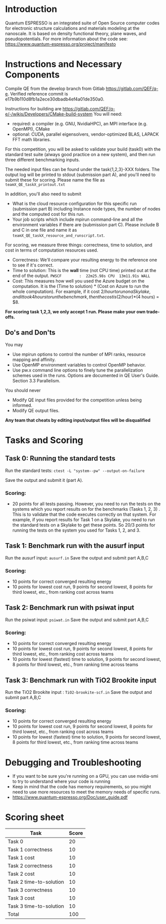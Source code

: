 # Introduction
Quantum ESPRESSO is an integrated suite of Open Source computer codes for electronic structure calculations and materials modeling at the nanoscale. It is based on density functional theory, plane waves, and pseudopotentials.
For more information about the code see: https://www.quantum-espresso.org/project/manifesto

# Instructions and Necessary Components
Compile QE from the develop branch from Gitlab https://gitlab.com/QEF/q-e.
Verified reference commit is e17b9b110d8fb1a2ece30dbadb4ef4a01de350a0.

Instructions for building are https://gitlab.com/QEF/q-e/-/wikis/Developers/CMake-build-system
You will need:
- required: a compiler (e.g. GNU, NvidiaHPC), an MPI interface (e.g. OpenMPI), CMake
- optional: CUDA, parallel eigensolvers, vendor-optimized BLAS, LAPACK FFT math libraries.

For this competition, you will be asked to validate your build (task0) with the standard test suite (always good practice on a new system), and then run three different benchmarking inputs.

The needed input files can be found under the task{1,2,3}-XXX folders.
The output log will be printed to stdout (submission part A), and you'll need to submit these for scoring.
Please name the file as `teamX_QE_taskX_printout.txt`

In addition, you'll also need to submit
- What is the cloud resource configuration for this specific run (submission part B) including Instance node types, the number of nodes and the computed cost for this run.
- Your job scripts which include mpirun command-line and all the environment variables if there are (submission part C).
Please include B and C in one file and name it as `teamX_QE_taskX_resource_and_runscript.txt`.

For scoring, we measure three things: correctness, time to solution, and cost in terms of computation resources used. 
- Correctness: We'll compare your resulting energy to the reference one to see if it's correct.
- Time to solution: This is the **wall** time (not CPU time) printed out at the end of the output. `PWSCF        :  22m25.98s CPU  13m11.91s WALL`
- Cost: This measures how well you used the Azure budget on the computation. It is the (Time to solution) * (Cost on Azure to run the whole computation). For example, if it cost $2/hour to run on a Skylake, and it took 4 hours to run the benchmark, then the cost is ($2/hour)*(4 hours) = $8. 

**For scoring task 1,2,3, we only accept 1 run. Please make your own trade-offs.**

## Do's and Don'ts
You may
- Use mpirun options to control the number of MPI ranks, resource mapping and affinity.
- Use OpenMP environment variables to control OpenMP behavior.
- Use pw.x command line options to finely tune the parallelization schemes used in the runs.
  Options are documented in QE User's Guide. Section 3.3 Parallelism.

You should never
- Modify QE input files provided for the competition unless being informed.
- Modify QE output files.

**Any team that cheats by editing input/output files will be disqualified**


# Tasks and Scoring

## Task 0: Running the standard tests
Run the standard tests: `ctest -L "system--pw" --output-on-failure`

Save the output and submit it (part A).

### Scoring: 
- 20 points for all tests passing. However, you need to run the tests on the systems which you report results on for the benchmarks (Tasks 1, 2, 3) . This is to validate that the code executes correctly on that system. For example, if you report results for Task 1 on a Skylake, you need to run the standard tests on a Skylake to get these points. So 20/3 points for running the tests on the system you used for Tasks 1, 2, and 3. 

## Task 1: Benchmark run with the ausurf input
Run the ausurf input: `ausurf.in`
Save the output and submit part A,B,C

### Scoring:

- 10 points for correct converged resulting energy
- 10 points for lowest cost run, 9 points for second lowest, 8 points for third lowest, etc., from ranking cost across teams

## Task 2: Benchmark run with psiwat input
Run the psiwat input: `psiwat.in`
Save the output and submit part A,B,C

### Scoring:

- 10 points for correct converged resulting energy
- 10 points for lowest cost run, 9 points for second lowest, 8 points for third lowest, etc., from ranking cost across teams
- 10 points for lowest (fastest) time to solution, 9 points for second lowest, 8 points for third lowest, etc., from ranking time across teams


## Task 3: Benchmark run with TiO2 Brookite input
Run the TiO2 Brookite input : `TiO2-brookite-scf.in`
Save the output and submit part A,B,C

### Scoring:

- 10 points for correct converged resulting energy
- 10 points for lowest cost run, 9 points for second lowest, 8 points for third lowest, etc., from ranking cost across teams
- 10 points for lowest (fastest) time to solution, 9 points for second lowest, 8 points for third lowest, etc., from ranking time across teams

# Debugging and Troubleshooting
- If you want to be sure you're running on a GPU, you can use nvidia-smi to try to understand where your code is running
- Keep in mind that the code has memory requirements, so you might need to use more resources to meet the memory needs of specific runs.
- https://www.quantum-espresso.org/Doc/user_guide.pdf

# Scoring sheet

| Task                    | Score |
| ----------------------- | ----- |
| Task 0                  | 20    |
| Task 1 correctness      | 10    |
| Task 1 cost             | 10    |
| Task 2 correctness      | 10    |
| Task 2 cost             | 10    |
| Task 2 time-to-solution | 10    |
| Task 3 correctness      | 10    |
| Task 3 cost             | 10    |
| Task 3 time-to-solution | 10    |
| Total                   | 100   |



